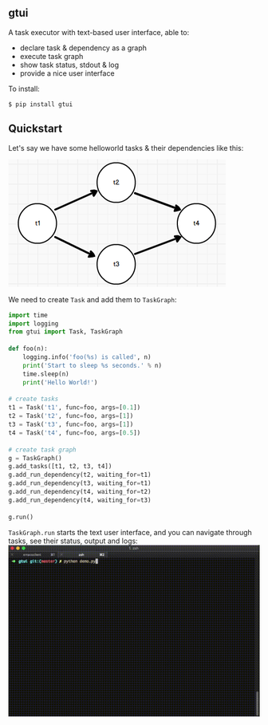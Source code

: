## gtui

A task executor with text-based user interface, able to:

* declare task & dependency as a graph
* execute task graph
* show task status, stdout & log 
* provide a nice user interface

To install:

```
$ pip install gtui
```

## Quickstart

Let's say we have some helloworld tasks & their dependencies like this:

![task_graph_demo.png](https://github.com/CtheSky/gtui/blob/master/img/task_graph_demo.png)

We need to create `Task` and add them to `TaskGraph`:

```python
import time
import logging
from gtui import Task, TaskGraph

def foo(n):
    logging.info('foo(%s) is called', n)
    print('Start to sleep %s seconds.' % n)
    time.sleep(n)
    print('Hello World!')
    
# create tasks
t1 = Task('t1', func=foo, args=[0.1])
t2 = Task('t2', func=foo, args=[1])
t3 = Task('t3', func=foo, args=[1])
t4 = Task('t4', func=foo, args=[0.5])

# create task graph
g = TaskGraph()
g.add_tasks([t1, t2, t3, t4])
g.add_run_dependency(t2, waiting_for=t1)
g.add_run_dependency(t3, waiting_for=t1)
g.add_run_dependency(t4, waiting_for=t2)
g.add_run_dependency(t4, waiting_for=t3)

g.run()

```

`TaskGraph.run` starts the text user interface, and you can navigate through tasks, see their status, output and logs:
![tui_demo.gif](https://github.com/CtheSky/gtui/blob/master/img/tui_demo.gif)


